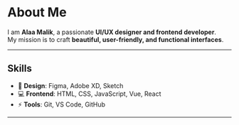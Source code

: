 # About Me

I am **Alaa Malik**, a passionate **UI/UX designer and frontend developer**.  
My mission is to craft **beautiful, user-friendly, and functional interfaces**.

---

## Skills
- 🎨 **Design**: Figma, Adobe XD, Sketch  
- 💻 **Frontend**: HTML, CSS, JavaScript, Vue, React  
- ⚡ **Tools**: Git, VS Code, GitHub  

---
